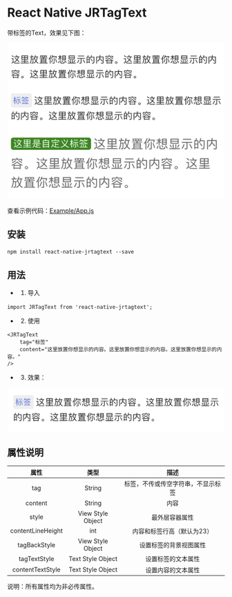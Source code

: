 # React Native JRTagText

带标签的Text，效果见下图：

![](./screenshots/2.png)

查看示例代码：[Example/App.js](https://github.com/tulip09020618/react-native-jrtagtext/blob/master/Example/App.js)

## 安装
`npm install react-native-jrtagtext --save`

## 用法
* 1. 导入

`import JRTagText from 'react-native-jrtagtext';`

* 2. 使用

```
<JRTagText 
    tag="标签"
    content="这里放置你想显示的内容。这里放置你想显示的内容。这里放置你想显示的内容。"
/>
```

* 3. 效果：

![](./screenshots/1.png)

## 属性说明
| 属性 | 类型 | 描述 |
| :-: | :-: | :-: |
| tag | String  | 标签，不传或传空字符串，不显示标签 |
| content | String  | 内容 |
| style | View Style Object | 最外层容器属性 |
| contentLineHeight | int | 内容和标签行高（默认为23） |
| tagBackStyle | View Style Object | 设置标签的背景视图属性 |
| tagTextStyle | Text Style Object | 设置标签的文本属性 |
| contentTextStyle | Text Style Object | 设置内容的文本属性 |

说明：所有属性均为非必传属性。




